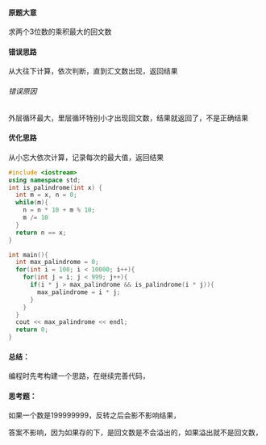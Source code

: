 #### 原题大意

求两个3位数的乘积最大的回文数



#### 错误思路

从大往下计算，依次判断，直到汇文数出现，返回结果

###### 错误原因

外层循环最大，里层循环特别小才出现回文数，结果就返回了，不是正确结果





#### 优化思路

从小忘大依次计算，记录每次的最大值，返回结果



````c++
#include <iostream>
using namespace std;
int is_palindrome(int x) {
  int m = x, n = 0;
  while(m){
    n = n * 10 + m % 10;
    m /= 10
  }
  return n == x;
}

int main(){
  int max_palindrome = 0;
  for(int i = 100; i < 10000; i++){
    for(int j = i; j < 999; j++){
      if(i * j > max_palindrome && is_palindrome(i * j)){
        max_palindrome = i * j;
      }
    }
  }
  cout << max_palindrome << endl;
  return 0;
}
````







#### 总结：

编程时先考构建一个思路，在继续完善代码，





#### 思考题：

如果一个数是199999999，反转之后会影不影响结果，

答案不影响，因为如果存的下，是回文数是不会溢出的，如果溢出就不是回文数，